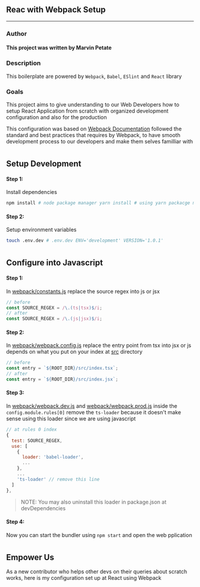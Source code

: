 ## Reac with Webpack Setup

---

### Author

#### This project was written by **Marvin Petate**

### Description

This boilerplate are powered by `Webpack`, `Babel`,
`ESlint` and `React` library

### Goals

This project aims to give understanding to our Web Developers how to setup
React Application from scratch with organized development configuration and
also for the production

This configuration was based on [Webpack Documentation](https://webpack.js.org/guide) followed the standard and best practices that requires by Webpack, to have smooth
development process to our developers and make them selves familliar with

#

## Setup Development

#### Step 1:

Install dependencies

```bash
npm install # node package manager yarn install # using yarn packacge manager
```

#### Step 2:

Setup environment variables

```bash
touch .env.dev # .env.dev ENV='development' VERSION='1.0.1'
```

#

## Configure into Javascript

#### Step 1:

In [webpack/constants.js](webpack/constants.js) replace the source regex into js or jsx

```Javascript
// before
const SOURCE_REGEX = /\.(ts|tsx)$/i;
// after
const SOURCE_REGEX = /\.(js|jsx)$/i;
```

#### Step 2:

In [webpack/webpack.config.js](webpack/webpack.config.js) replace the entry point from tsx into jsx or js depends on what you put on your index at [src](src) directory

```javascript
// before
const entry = `${ROOT_DIR}/src/index.tsx`;
// after
const entry = `${ROOT_DIR}/src/index.jsx`;
```

#### Step 3:

In [webpack/webpack.dev.js](webpack/webpack.dev.js) and [webpack/webpack.prod.js](webpack/webpack.prod.js) inside the `config.module.rules[0]` remove the `ts-loader` because it doesn't make sense using this loader since we are using javascript

```javascript
// at rules 0 index
{
  test: SOURCE_REGEX,
  use: [
    {
      loader: 'babel-loader',
      ...
    },
    ...
    'ts-loader' // remove this line
  ]
},
```

> NOTE: You may also uninstall this loader in package.json at devDependencies

#### Step 4:

Now you can start the bundler using `npm start` and open the web pplication

#

## Empower Us

As a new contributor who helps other devs on their queries about scratch works, here is my configuration set up at React using Webpack
